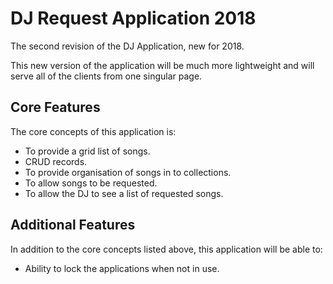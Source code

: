 # DJ Request Application 2018
The second revision of the DJ Application, new for 2018.

This new version of the application will be much more lightweight and will serve all of the clients from one singular page.

## Core Features
The core concepts of this application is:
* To provide a grid list of songs.
* CRUD records.
* To provide organisation of songs in to collections.
* To allow songs to be requested.
* To allow the DJ to see a list of requested songs.

## Additional Features
In addition to the core concepts listed above, this application will be able to:
* Ability to lock the applications when not in use.
